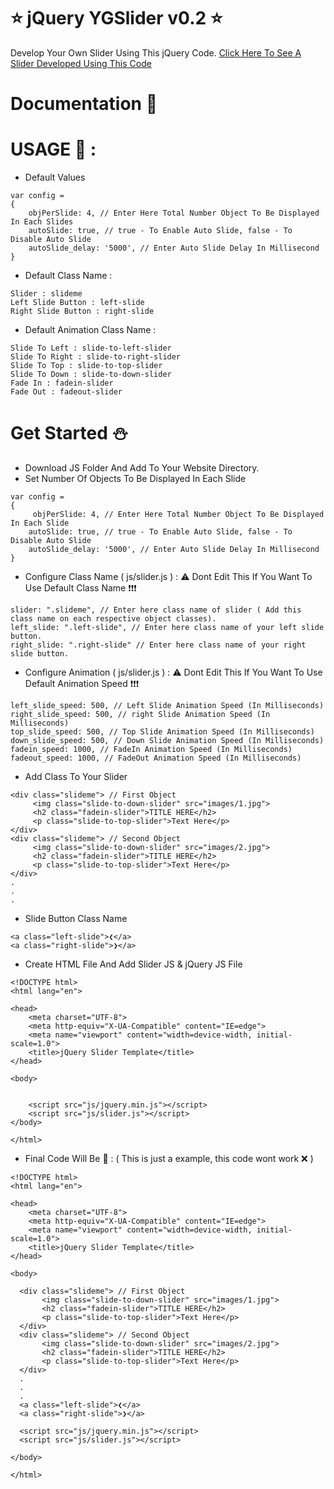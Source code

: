 # :star: jQuery YGSlider v0.2 :star:
Develop Your Own Slider Using This jQuery Code. [Click Here To See A Slider Developed Using This Code](https://github.com/febeeh/Image-Slider-jQuery)

# Documentation :book:
# USAGE :memo: :
* Default Values
```
var config = 
{
	objPerSlide: 4, // Enter Here Total Number Object To Be Displayed In Each Slides
	autoSlide: true, // true - To Enable Auto Slide, false - To Disable Auto Slide
	autoSlide_delay: '5000', // Enter Auto Slide Delay In Millisecond
}
```
* Default Class Name :
```
Slider : slideme
Left Slide Button : left-slide
Right Slide Button : right-slide
```
* Default Animation Class Name :
```
Slide To Left : slide-to-left-slider
Slide To Right : slide-to-right-slider
Slide To Top : slide-to-top-slider
Slide To Down : slide-to-down-slider
Fade In : fadein-slider
Fade Out : fadeout-slider
```

# Get Started :snowman:
* Download JS Folder And Add To Your Website Directory.
* Set Number Of Objects To Be Displayed In Each Slide
```
var config = 
{
     objPerSlide: 4, // Enter Here Total Number Object To Be Displayed In Each Slide
	autoSlide: true, // true - To Enable Auto Slide, false - To Disable Auto Slide
	autoSlide_delay: '5000', // Enter Auto Slide Delay In Millisecond     
}
```
* Configure Class Name ( js/slider.js ) : 
:warning: Dont Edit This If You Want To Use Default Class Name :exclamation::exclamation::exclamation:
``` 
slider: ".slideme", // Enter here class name of slider ( Add this class name on each respective object classes).
left_slide: ".left-slide", // Enter here class name of your left slide button.
right_slide: ".right-slide" // Enter here class name of your right slide button.
```
* Configure Animation ( js/slider.js ) : 
:warning: Dont Edit This If You Want To Use Default Animation Speed :exclamation::exclamation::exclamation:
```
left_slide_speed: 500, // Left Slide Animation Speed (In Milliseconds)
right_slide_speed: 500, // right Slide Animation Speed (In Milliseconds)
top_slide_speed: 500, // Top Slide Animation Speed (In Milliseconds)
down_slide_speed: 500, // Down Slide Animation Speed (In Milliseconds)
fadein_speed: 1000, // FadeIn Animation Speed (In Milliseconds)
fadeout_speed: 1000, // FadeOut Animation Speed (In Milliseconds)
```
* Add Class To Your Slider
````
<div class="slideme"> // First Object
     <img class="slide-to-down-slider" src="images/1.jpg">
     <h2 class="fadein-slider">TITLE HERE</h2>
     <p class="slide-to-top-slider">Text Here</p>
</div>
<div class="slideme"> // Second Object
     <img class="slide-to-down-slider" src="images/2.jpg">
     <h2 class="fadein-slider">TITLE HERE</h2>
     <p class="slide-to-top-slider">Text Here</p>
</div>
.
.
.
````
* Slide Button Class Name
````
<a class="left-slide">❮</a>
<a class="right-slide">❯</a>
````
* Create HTML File And Add Slider JS & jQuery JS File
```
<!DOCTYPE html>
<html lang="en">

<head>
    <meta charset="UTF-8">
    <meta http-equiv="X-UA-Compatible" content="IE=edge">
    <meta name="viewport" content="width=device-width, initial-scale=1.0">
    <title>jQuery Slider Template</title>
</head>

<body>

  
    <script src="js/jquery.min.js"></script>
    <script src="js/slider.js"></script>
</body>

</html>

```
* Final Code Will Be :checkered_flag: : ( This is just a example, this code wont work :x: )

```
<!DOCTYPE html>
<html lang="en">

<head>
    <meta charset="UTF-8">
    <meta http-equiv="X-UA-Compatible" content="IE=edge">
    <meta name="viewport" content="width=device-width, initial-scale=1.0">
    <title>jQuery Slider Template</title>
</head>

<body>

  <div class="slideme"> // First Object
       <img class="slide-to-down-slider" src="images/1.jpg">
       <h2 class="fadein-slider">TITLE HERE</h2>
       <p class="slide-to-top-slider">Text Here</p>
  </div>
  <div class="slideme"> // Second Object
       <img class="slide-to-down-slider" src="images/2.jpg">
       <h2 class="fadein-slider">TITLE HERE</h2>
       <p class="slide-to-top-slider">Text Here</p>
  </div>
  .
  .
  .
  <a class="left-slide">❮</a>
  <a class="right-slide">❯</a>
   
  <script src="js/jquery.min.js"></script>
  <script src="js/slider.js"></script>

</body>

</html>
```


